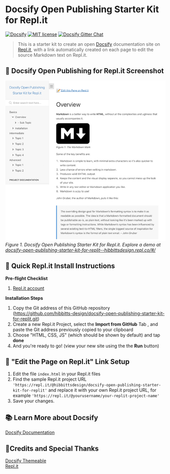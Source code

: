 # Docsify Open Publishing Starter Kit for Repl.it

[![Docsify](https://img.shields.io/npm/v/docsify?label=docsify)](https://docsify.js.org/)
[![MIT license](https://img.shields.io/badge/License-MIT-blue.svg)](https://github.com/hibbitts-design/docsify-open-publishing-starter-kit/blob/master/LICENSE)
[![Docsify Gitter Chat](https://badges.gitter.im/Join%20Chat.svg)](https://gitter.im/docsifyjs/Lobby)

> This is a starter kit to create an open [Docsify](https://docsify.js.org) documentation site on [Repl.it](https://repl.it/), with a link automatically created on each page to edit the source Markdown text on Repl.it.

📸 Docsify Open Publishing for Repl.it Screenshot
---
![Docsify Open Publishing Starter Kit for Repl.it](screenshot.jpg)
_Figure 1. Docsify Open Publishing Starter Kit for Repl.it. Explore a demo at [docsify-open-publishing-starter-kit-for-replit--hibbittsdesign.repl.co/#/](https://docsify-open-publishing-starter-kit-for-replit--hibbittsdesign.repl.co/#/)_

🚀 Quick Repl.it Install Instructions
---
**Pre-flight Checklist**  

1. [Repl.it account](https://repl.it/signup)

**Installation Steps**  

1. Copy the Git address of this GitHub repository (https://github.com/hibbitts-design/docsify-open-publishing-starter-kit-for-replit.git)
2. Create a new Repl.it Project, select the **Import from GitHub** Tab , and paste the Git address previously copied to your clipboard
3. Choose "HTML, CSS, JS" (which should be shown by default) and tap **done**
4. And you're ready to go! (view your new site using the the **Run** button)

📝 "Edit the Page on Repl.it" Link Setup
---

1. Edit the file `index.html` in your Repl.it files
2. Find the sample Repl.it project URL `'https://repl.it/@hibbittsdesign/docsify-open-publishing-starter-kit-for-replit'` and replace it with your own Repl.it project URL, for example `'https://repl.it/@yourusername/your-replit-project-name'`
3. Save your changes.

📚 Learn More about Docsify
---
[Docsify Documentation](https://docsify.js.org/#/?id=docsifyg)

🙇‍Credits and Special Thanks
---
[Docsify Themeable](https://github.com/jhildenbiddle/docsify-themeable)  
[Repl.it](https://repl.it/)  
